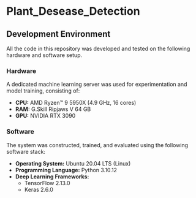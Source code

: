 # Plant_Desease_Detection

## Development Environment

All the code in this repository was developed and tested on the following hardware and software setup.

### Hardware
A dedicated machine learning server was used for experimentation and model training, consisting of:

- **CPU:** AMD Ryzen™ 9 5950X (4.9 GHz, 16 cores)
- **RAM:** G.Skill Ripjaws V 64 GB
- **GPU:** NVIDIA RTX 3090

### Software
The system was constructed, trained, and evaluated using the following software stack:

- **Operating System:** Ubuntu 20.04 LTS (Linux)
- **Programming Language:** Python 3.10.12
- **Deep Learning Frameworks:**
  - TensorFlow 2.13.0
  - Keras 2.6.0
